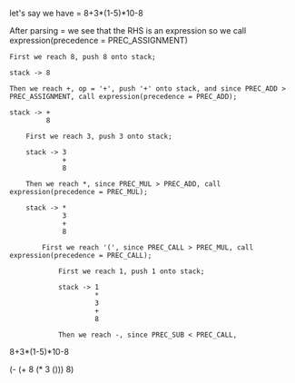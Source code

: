 let's say we have = 8+3*(1-5)*10-8

After parsing = we see that the RHS is an expression so we call expression(precedence = PREC_ASSIGNMENT)

    First we reach 8, push 8 onto stack;

    stack -> 8

    Then we reach +, op = '+', push '+' onto stack, and since PREC_ADD > PREC_ASSIGNMENT, call expression(precedence = PREC_ADD);

    stack -> +
             8

        First we reach 3, push 3 onto stack;

        stack -> 3
                 +
                 8

        Then we reach *, since PREC_MUL > PREC_ADD, call expression(precedence = PREC_MUL);

        stack -> *
                 3
                 +
                 8
        
            First we reach '(', since PREC_CALL > PREC_MUL, call expression(precedence = PREC_CALL);

                First we reach 1, push 1 onto stack;

                stack -> 1
                         *
                         3
                         +
                         8
                
                Then we reach -, since PREC_SUB < PREC_CALL, 



8+3*(1-5)*10-8

(- (+ 8 (* 3 ())) 8)